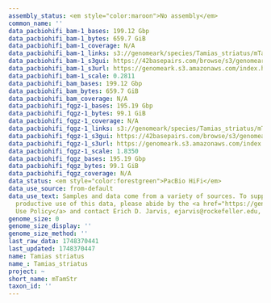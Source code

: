 ```yaml
---
assembly_status: <em style="color:maroon">No assembly</em>
common_name: ''
data_pacbiohifi_bam-1_bases: 199.12 Gbp
data_pacbiohifi_bam-1_bytes: 659.7 GiB
data_pacbiohifi_bam-1_coverage: N/A
data_pacbiohifi_bam-1_links: s3://genomeark/species/Tamias_striatus/mTamStr1/genomic_data/pacbio_hifi/<br>
data_pacbiohifi_bam-1_s3gui: https://42basepairs.com/browse/s3/genomeark/species/Tamias_striatus/mTamStr1/genomic_data/pacbio_hifi/
data_pacbiohifi_bam-1_s3url: https://genomeark.s3.amazonaws.com/index.html?prefix=species/Tamias_striatus/mTamStr1/genomic_data/pacbio_hifi/
data_pacbiohifi_bam-1_scale: 0.2811
data_pacbiohifi_bam_bases: 199.12 Gbp
data_pacbiohifi_bam_bytes: 659.7 GiB
data_pacbiohifi_bam_coverage: N/A
data_pacbiohifi_fqgz-1_bases: 195.19 Gbp
data_pacbiohifi_fqgz-1_bytes: 99.1 GiB
data_pacbiohifi_fqgz-1_coverage: N/A
data_pacbiohifi_fqgz-1_links: s3://genomeark/species/Tamias_striatus/mTamStr1/genomic_data/pacbio_hifi/<br>
data_pacbiohifi_fqgz-1_s3gui: https://42basepairs.com/browse/s3/genomeark/species/Tamias_striatus/mTamStr1/genomic_data/pacbio_hifi/
data_pacbiohifi_fqgz-1_s3url: https://genomeark.s3.amazonaws.com/index.html?prefix=species/Tamias_striatus/mTamStr1/genomic_data/pacbio_hifi/
data_pacbiohifi_fqgz-1_scale: 1.8350
data_pacbiohifi_fqgz_bases: 195.19 Gbp
data_pacbiohifi_fqgz_bytes: 99.1 GiB
data_pacbiohifi_fqgz_coverage: N/A
data_status: <em style="color:forestgreen">PacBio HiFi</em>
data_use_source: from-default
data_use_text: Samples and data come from a variety of sources. To support fair and
  productive use of this data, please abide by the <a href="https://genome10k.soe.ucsc.edu/data-use-policies/">Data
  Use Policy</a> and contact Erich D. Jarvis, ejarvis@rockefeller.edu, with any questions.
genome_size: 0
genome_size_display: ''
genome_size_method: ''
last_raw_data: 1748370441
last_updated: 1748370447
name: Tamias striatus
name_: Tamias_striatus
project: ~
short_name: mTamStr
taxon_id: ''
---
```

